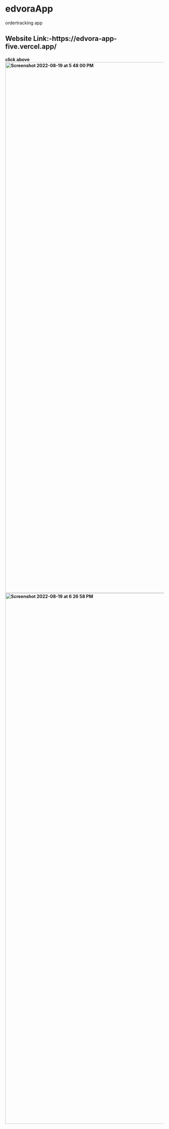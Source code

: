 # edvoraApp
ordertracking app
<h2>Website Link:-https://edvora-app-five.vercel.app/
<h4>click above
<img width="1680" alt="Screenshot 2022-08-19 at 5 48 00 PM" src="https://user-images.githubusercontent.com/69352034/185623538-f2e80c8b-25a5-4578-9ac2-102073e144a0.png">


<img width="1680" alt="Screenshot 2022-08-19 at 6 26 58 PM" src="https://user-images.githubusercontent.com/69352034/185623391-f9c29a7c-2965-44c1-b987-991b18a70206.png">
